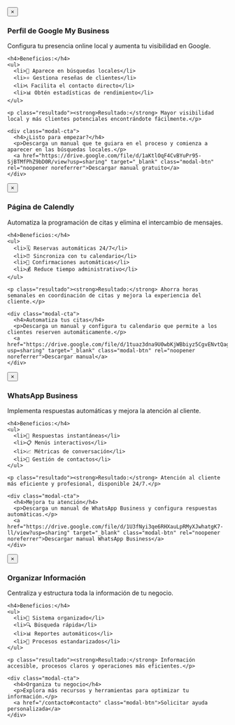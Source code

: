 <div id="modal-google-business" class="modal">
  <div class="modal-content">
    <button class="modal-close" onclick="closeModal('modal-google-business')" aria-label="Cerrar modal">&times;</button>
    <h3>Perfil de Google My Business</h3>
    <p class="modal-subtitle">Configura tu presencia online local y aumenta tu visibilidad en Google.</p>
    
    <h4>Beneficios:</h4>
    <ul>
      <li>📍 Aparece en búsquedas locales</li>
      <li>⭐ Gestiona reseñas de clientes</li>
      <li>📞 Facilita el contacto directo</li>
      <li>📊 Obtén estadísticas de rendimiento</li>
    </ul>
    
    <p class="resultado"><strong>Resultado:</strong> Mayor visibilidad local y más clientes potenciales encontrándote fácilmente.</p>
    
    <div class="modal-cta">
      <h4>¿Listo para empezar?</h4>
      <p>Descarga un manual que te guiara en el proceso y comienza a aparecer en las búsquedas locales.</p>
      <a href="https://drive.google.com/file/d/1aKtlOqF4CvBYuPr95-SjBTMfPhZ9bD0R/view?usp=sharing" target="_blank" class="modal-btn" rel="noopener noreferrer">Descargar manual gratuito</a>
    </div>
  </div>
</div>

<div id="modal-calendly" class="modal">
  <div class="modal-content">
    <button class="modal-close" onclick="closeModal('modal-calendly')" aria-label="Cerrar modal">&times;</button>
    <h3>Página de Calendly</h3>
    <p class="modal-subtitle">Automatiza la programación de citas y elimina el intercambio de mensajes.</p>
    
    <h4>Beneficios:</h4>
    <ul>
      <li>🗓️ Reservas automáticas 24/7</li>
      <li>⏰ Sincroniza con tu calendario</li>
      <li>📧 Confirmaciones automáticas</li>
      <li>💰 Reduce tiempo administrativo</li>
    </ul>
    
    <p class="resultado"><strong>Resultado:</strong> Ahorra horas semanales en coordinación de citas y mejora la experiencia del cliente.</p>
    
    <div class="modal-cta">
      <h4>Automatiza tus citas</h4>
      <p>Descarga un manual y configura tu calendario que permite a los clientes reserven automáticamente.</p>
      <a href="https://drive.google.com/file/d/1tuaz3dna9U0wbKjWBbiyz5CgvENvtQag/view?usp=sharing" target="_blank" class="modal-btn" rel="noopener noreferrer">Descargar manual</a>
    </div>
  </div>
</div>

<div id="modal-whatsapp-business" class="modal">
  <div class="modal-content">
    <button class="modal-close" onclick="closeModal('modal-whatsapp-business')" aria-label="Cerrar modal">&times;</button>
    <h3>WhatsApp Business</h3>
    <p class="modal-subtitle">Implementa respuestas automáticas y mejora la atención al cliente.</p>
    
    <h4>Beneficios:</h4>
    <ul>
      <li>🤖 Respuestas instantáneas</li>
      <li>📋 Menús interactivos</li>
      <li>📈 Métricas de conversación</li>
      <li>👥 Gestión de contactos</li>
    </ul>
    
    <p class="resultado"><strong>Resultado:</strong> Atención al cliente más eficiente y profesional, disponible 24/7.</p>
    
    <div class="modal-cta">
      <h4>Mejora tu atención</h4>
      <p>Descarga un manual de WhatsApp Business y configura respuestas automáticas.</p>
      <a href="https://drive.google.com/file/d/1U3fNyi3qe6RHXauLpRMyXJwhatgK7-ll/view?usp=sharing" target="_blank" class="modal-btn" rel="noopener noreferrer">Descargar manual WhatsApp Business</a>
    </div>
  </div>
</div>

<div id="modal-organizar-informacion" class="modal">
  <div class="modal-content">
    <button class="modal-close" onclick="closeModal('modal-organizar-informacion')" aria-label="Cerrar modal">&times;</button>
    <h3>Organizar Información</h3>
    <p class="modal-subtitle">Centraliza y estructura toda la información de tu negocio.</p>
    
    <h4>Beneficios:</h4>
    <ul>
      <li>📁 Sistema organizado</li>
      <li>🔍 Búsqueda rápida</li>
      <li>📊 Reportes automáticos</li>
      <li>🔄 Procesos estandarizados</li>
    </ul>
    
    <p class="resultado"><strong>Resultado:</strong> Información accesible, procesos claros y operaciones más eficientes.</p>
    
    <div class="modal-cta">
      <h4>Organiza tu negocio</h4>
      <p>Explora más recursos y herramientas para optimizar tu información.</p>
      <a href="/contacto#contacto" class="modal-btn">Solicitar ayuda personalizada</a>
    </div>
  </div>
</div>

<script>
  // Modal functionality with improved animations and scroll management
  let savedScrollPosition = 0;

  function openModal(modalId) {
    const modal = document.getElementById(modalId);
    if (modal) {
      // Guardar posición actual del scroll
      savedScrollPosition = window.pageYOffset || document.documentElement.scrollTop;
      
      // Prevenir scroll del body
      document.body.style.overflow = 'hidden';
      document.body.style.position = 'fixed';
      document.body.style.top = `-${savedScrollPosition}px`;
      document.body.style.width = '100%';

      // Mostrar modal
      modal.style.display = 'flex';
      
      // Forzar reflow para que la animación funcione
      modal.offsetHeight;
      
      // Añadir clase show para animación
      modal.classList.add('show');

      // Focus en el botón cerrar después de la animación
      setTimeout(() => {
        const closeButton = modal.querySelector('.modal-close');
        if (closeButton) {
          closeButton.focus();
        }
      }, 400);
    }
  }

  function closeModal(modalId) {
    const modal = document.getElementById(modalId);
    if (modal) {
      // Quitar clase show para animación de salida
      modal.classList.remove('show');
      
      // Esperar a que termine la animación antes de ocultar
      setTimeout(() => {
        modal.style.display = 'none';
        
        // Restaurar scroll del body
        document.body.style.overflow = '';
        document.body.style.position = '';
        document.body.style.top = '';
        document.body.style.width = '';
        
        // Restaurar posición del scroll
        window.scrollTo({
          top: savedScrollPosition,
          left: 0,
          behavior: 'instant'
        });
      }, 300);
    }
  }

  // Initialize modal event listeners
  document.addEventListener('DOMContentLoaded', function() {
    // Close modal when clicking outside
    document.querySelectorAll('.modal').forEach(modal => {
      modal.addEventListener('click', (e) => {
        if (e.target === modal) {
          closeModal(modal.id);
        }
      });
    });

    // Close modal with Escape key
    document.addEventListener('keydown', (e) => {
      if (e.key === 'Escape') {
        document.querySelectorAll('.modal.show').forEach(modal => {
          closeModal(modal.id);
        });
      }
    });
  });
</script>
